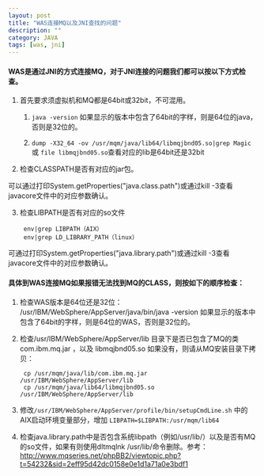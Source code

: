 ```yaml
---
layout: post
title: "WAS连接MQ以及JNI查找的问题"
description: ""
category: JAVA
tags: [was, jni]
---
```

#### WAS是通过JNI的方式连接MQ，对于JNI连接的问题我们都可以按以下方式检查。 

1. 首先要求须虚拟机和MQ都是64bit或32bit，不可混用。 
	
	1) `java -version`
如果显示的版本中包含了64bit的字样，则是64位的java，否则是32位的。 

	2) `dump -X32_64 -ov /usr/mqm/java/lib64/libmqjbnd05.so|grep Magic`
或 `file libmqjbnd05.so`查看对应的lib是64bit还是32bit 

2. 检查CLASSPATH是否有对应的jar包。 

可以通过打印System.getProperties("java.class.path")或通过kill -3查看javacore文件中的对应参数确认。 

3. 检查LIBPATH是否有对应的so文件 

		env|grep LIBPATH（AIX） 
		env|grep LD_LIBRARY_PATH（linux） 

可通过打印System.getProperties("java.library.path")或通过kill -3查看javacore文件中的对应参数确认。


#### 具体到WAS连接MQ如果报错无法找到MQ的CLASS，则按如下的顺序检查： 

1. 检查WAS版本是64位还是32位： 
	/usr/IBM/WebSphere/AppServer/java/bin/java -version 
如果显示的版本中包含了64bit的字样，则是64位的WAS，否则是32位的。 

2. 检查/usr/IBM/WebSphere/AppServer/lib 目录下是否已包含了MQ的类com.ibm.mq.jar ，以及 libmqjbnd05.so 
如果没有，则请从MQ安装目录下拷贝： 
		
		cp /usr/mqm/java/lib/com.ibm.mq.jar /usr/IBM/WebSphere/AppServer/lib 
		cp /usr/mqm/java/lib64/libmqjbnd05.so /usr/IBM/WebSphere/AppServer/lib 

3. 修改`/usr/IBM/WebSphere/AppServer/profile/bin/setupCmdLine.sh` 中的AIX启动环境变量部分，增加 
`LIBPATH=$LIBPATH:/usr/mqm/lib64` 

4. 检查java.library.path中是否包含系统libpath（例如/usr/lib/）以及是否有MQ的so文件，如果有则使用dltmqlnk /usr/lib/命令删除。参考：<http://www.mqseries.net/phpBB2/viewtopic.php?t=54232&sid=2eff95d42dc0158e0e1d1a71a0e3bdf1> 
